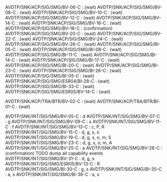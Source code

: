 AVDTP/SNK/ACP/SIG/SMG/BV-06-C : (wait)
AVDTP/SNK/ACP/SIG/SMG/BV-08-C : (wait)
AVDTP/SNK/ACP/SIG/SMG/BV-10-C : (wait)
AVDTP/SNK/ACP/SIG/SMG/BV-12-C : (wait)
AVDTP/SNK/ACP/SIG/SMG/BV-14-C : (wait)
AVDTP/SNK/ACP/SIG/SMG/BV-16-C : (wait)
AVDTP/SNK/ACP/SIG/SMG/BV-18-C : (confirmation)
AVDTP/SNK/ACP/SIG/SMG/BV-20-C : (wait)
AVDTP/SNK/ACP/SIG/SMG/BV-22-C : (wait)
AVDTP/SNK/ACP/SIG/SMG/BV-24-C : (wait)
AVDTP/SNK/ACP/SIG/SMG/BV-26-C : (wait)
AVDTP/SNK/ACP/SIG/SMG/BI-05-C : (wait)
AVDTP/SNK/ACP/SIG/SMG/BI-08-C : (wait)
AVDTP/SNK/ACP/SIG/SMG/BI-11-C : (wait)
AVDTP/SNK/ACP/SIG/SMG/BI-14-C : (wait)
AVDTP/SNK/ACP/SIG/SMG/BI-17-C : (wait)
AVDTP/SNK/ACP/SIG/SMG/BI-20-C : (wait)
AVDTP/SNK/ACP/SIG/SMG/BI-23-C : (wait)
AVDTP/SNK/ACP/SIG/SMG/BI-26-C : (wait)
AVDTP/SNK/ACP/SIG/SMG/BI-05-C : (wait)
AVDTP/SNK/ACP/SIG/SMG/ESR04/BI-28-C : (wait)
AVDTP/SNK/ACP/SIG/SMG/BI-33-C : (wait)
AVDTP/SNK/ACP/SIG/SMG/ESR05/BV-14-C : (wait)

AVDTP/SNK/ACP/TRA/BTR/BV-02-C : (wait)
AVDTP/SNK/ACP/TRA/BTR/BI-01-C : (wait)

AVDTP/SNK/INT/SIG/SMG/BV-05-C : d
AVDTP/SNK/INT/SIG/SMG/BV-07-C : g
AVDTP/SNK/INT/SIG/SMG/BV-09-C : s
AVDTP/SNK/INT/SIG/SMG/BV-11-C : f
AVDTP/SNK/INT/SIG/SMG/BV-13-C : c, P, R
AVDTP/SNK/INT/SIG/SMG/BV-15-C : d, g, s, o 
AVDTP/SNK/INT/SIG/SMG/BV-19-C : d, g, s, o, m, S
AVDTP/SNK/INT/SIG/SMG/BV-23-C : d, g, s, o, m, A
AVDTP/SNK/INT/SIG/SMG/BV-25-C : a
AVDTP/SNK/INT/SIG/SMG/BV-28-C : (confirmation) TODO dump all capability events
AVDTP/SNK/INT/SIG/SMG/BV-31-C : d, g, s
AVDTP/SNK/INT/SIG/SMG/ESR05/BV-13-C : R
AVDTP/SNK/INT/SIG/SMG/BI-30-C : g, s 
AVDTP/SNK/INT/SIG/SMG/BI-35-C : a, s
AVDTP/SNK/INT/SIG/SMG/BI-36-C : a, s

